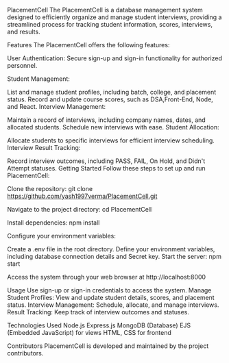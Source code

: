 PlacementCell
The PlacementCell is a database management system designed to efficiently organize and manage student interviews, providing a streamlined process for tracking student information, scores, interviews, and results.

Features
The PlacementCell offers the following features:

User Authentication: Secure sign-up and sign-in functionality for authorized personnel.

Student Management:

List and manage student profiles, including batch, college, and placement status.
Record and update course scores, such as DSA,Front-End, Node, and React.
Interview Management:

Maintain a record of interviews, including company names, dates, and allocated students.
Schedule new interviews with ease.
Student Allocation:

Allocate students to specific interviews for efficient interview scheduling.
Interview Result Tracking:

Record interview outcomes, including PASS, FAIL, On Hold, and Didn't Attempt statuses.
Getting Started
Follow these steps to set up and run PlacementCell:

Clone the repository: git clone https://github.com/yash1997verma/PlacementCell.git

Navigate to the project directory: cd PlacementCell

Install dependencies: npm install

Configure your environment variables:

Create a .env file in the root directory.
Define your environment variables, including database connection details and Secret key.
Start the server: npm start

Access the system through your web browser at http://localhost:8000

Usage
Use sign-up or sign-in credentials to access the system.
Manage Student Profiles: View and update student details, scores, and placement status.
Interview Management: Schedule, allocate, and manage interviews.
Result Tracking: Keep track of interview outcomes and statuses.

Technologies Used
Node.js
Express.js
MongoDB (Database)
EJS (Embedded JavaScript) for views
HTML, CSS for frontend

Contributors
PlacementCell is developed and maintained by the project contributors.

